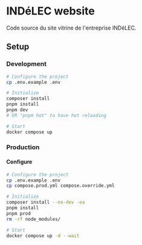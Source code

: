 # INDéLEC website

Code source du site vitrine de l'entreprise INDéLEC.

## Setup

### Development

```bash
# Configure the project
cp .env.example .env

# Initialize
composer install
pnpm install
pnpm dev
# OR "pnpm hot" to have hot reloading

# Start
docker compose up
```

### Production

#### Configure

```bash
# Configure the project
cp .env.example .env
cp compose.prod.yml compose.override.yml

# Initialize
composer install --no-dev -oa
pnpm install
pnpm prod
rm -rf node_modules/

# Start
docker compose up -d --wait
```